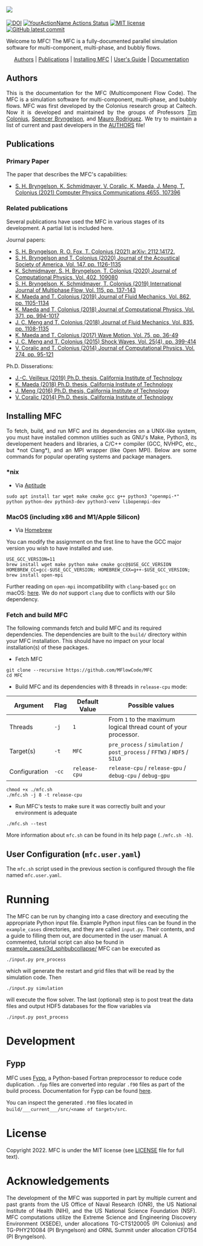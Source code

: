 # <image src="doc/MFC.png" />

[![DOI](https://zenodo.org/badge/doi/10.1016/j.cpc.2020.107396.svg)](http://dx.doi.org/10.1016/j.cpc.2020.107396)
[![YourActionName Actions Status](https://github.com/ComputationalFlowPhysics/MFC-develop/workflows/CI/badge.svg)](https://github.com/ComputationalFlowPhysics/MFC-develop/actions)
[![MIT license](https://img.shields.io/badge/License-MIT-blue.svg)](https://lbesson.mit-license.org/)
[![GitHub latest commit](https://badgen.net/github/last-commit/MFlowCode/MFC-develop)](https://github.com/MFlowCode/MFC-develop/commit/)
 
Welcome to MFC! 
The MFC is a fully-documented parallel simulation software for multi-component, multi-phase, and bubbly flows.

<p align="center">
 <a href="#authors">Authors</a> | 
 <a href="#publications">Publications</a> | 
 <a href="#installing-mfc">Installing MFC</a> | 
 <a href="https://github.com/MFlowCode/MFC/raw/master/doc/MFC_user_guide.pdf">User's Guide</a> | 
 <a href="https://mflowcode.github.io/">Documentation</a>
</p>

## Authors

<p align="justify">
This is the documentation for the MFC (Multicomponent Flow Code).
The MFC is a simulation software for multi-component, multi-phase, and bubbly flows. 
MFC was first developed by the Colonius research group at Caltech.
Now it is developed and maintained by the groups of Professors <a href="https://colonius.caltech.edu/">Tim Colonius</a>, <a href="https://comp-physics.group">Spencer Bryngelson</a>, and <a href="https://vivo.brown.edu/display/mrodri97">Mauro Rodriguez</a>.
 We try to maintain a list of current and past developers in the <a href="AUTHORS">AUTHORS</a> file!
 </p>
 
## Publications
 
### Primary Paper
 
  The paper that describes the MFC's capabilities:
* <a href="https://doi.org/10.1016/j.cpc.2020.107396">
        S. H. Bryngelson, K. Schmidmayer, V. Coralic, K. Maeda, J. Meng, T. Colonius (2021) Computer Physics Communications 4655, 107396
        </a>
  
### Related publications
 
  Several publications have used the MFC in various stages of its 
  development. A partial list is included here.
 
  Journal papers:
* <a href="https://arxiv.org/abs/2112.14172">
        S. H. Bryngelson, R. O. Fox, T. Colonius (2021) arXiv: 2112.14172.
        </a>
* <a href="https://asa.scitation.org/doi/full/10.1121/10.0000746">
        S. H. Bryngelson and T. Colonius (2020) Journal of the Acoustical Society of America, Vol. 147, pp. 1126-1135
        </a>
* <a href="https://www.sciencedirect.com/science/article/pii/S0021999119307855">
        K. Schmidmayer, S. H. Bryngelson, T. Colonius (2020) Journal of Computational Physics, Vol. 402, 109080
        </a>
* <a href="http://colonius.caltech.edu/pdfs/BryngelsonSchmidmayerColonius2019.pdf">
        S. H. Bryngelson, K. Schmidmayer, T. Colonius (2019) International Journal of Multiphase Flow, Vol. 115, pp. 137-143  
        </a>
* <a href="http://colonius.caltech.edu/pdfs/MaedaColonius2019.pdf">
        K. Maeda and T. Colonius (2019) Journal of Fluid Mechanics, Vol. 862, pp. 1105-1134 
        </a>
* <a href="http://colonius.caltech.edu/pdfs/MaedaColonius2018c.pdf">
        K. Maeda and T. Colonius (2018) Journal of Computational Physics, Vol. 371, pp. 994-1017 
        </a>
* <a href="http://colonius.caltech.edu/pdfs/MengColonius2018.pdf">
        J. C. Meng and T. Colonius (2018) Journal of Fluid Mechanics,  Vol. 835, pp. 1108-1135 
        </a>
* <a href="http://colonius.caltech.edu/pdfs/MaedaColonius2017.pdf">
        K. Maeda and T. Colonius (2017) Wave Motion, Vol. 75, pp. 36-49 
        </a>
* <a href="http://colonius.caltech.edu/pdfs/MengColonius2015.pdf">
        J. C. Meng and T. Colonius (2015) Shock Waves, Vol. 25(4), pp. 399-414 
        </a>
* <a href="http://colonius.caltech.edu/pdfs/CoralicColonius2014.pdf">
        V. Coralic and T. Colonius (2014) Journal of Computational Physics, Vol. 274, pp. 95-121 
        </a>
 
Ph.D. Disserations:
* <a href="https://thesis.library.caltech.edu/11395/">
        J.-C. Veilleux (2019) Ph.D. thesis, California Institute of Technology 
        </a>
* <a href="https://thesis.library.caltech.edu/11007/">
        K. Maeda (2018) Ph.D. thesis, California Institute of Technology 
        </a>
* <a href="https://thesis.library.caltech.edu/9764/">
        J. Meng (2016) Ph.D. thesis, California Institute of Technology
        </a>
* <a href="https://thesis.library.caltech.edu/8758/">
        V. Coralic (2014) Ph.D. thesis, California Institute of Technology
        </a>

## Installing MFC

<p align="justify">
To fetch, build, and run MFC and its dependencies on a UNIX-like system, you must have installed common utilities such as GNU's Make, Python3, its developement headers and libraries, a C/C++ compiler
(GCC, NVHPC, etc., but *not Clang*), and an MPI wrapper (like Open MPI). 
Below are some commands for popular operating systems and package managers.
<p>
 
### \*nix

* Via [Aptitude](https://wiki.debian.org/Aptitude)
```console
sudo apt install tar wget make cmake gcc g++ python3 "openmpi-*" python python-dev python3-dev python3-venv libopenmpi-dev
```

### MacOS (including x86 and M1/Apple Silicon)

* Via [Homebrew](https://brew.sh/)

You can modify the assignment on the first line to have the GCC major version you wish to have installed and use.

```console
USE_GCC_VERSION=11
brew install wget make python make cmake gcc@$USE_GCC_VERSION
HOMEBREW_CC=gcc-$USE_GCC_VERSION; HOMEBREW_CXX=g++-$USE_GCC_VERSION; brew install open-mpi
```

Further reading on `open-mpi` incompatibility with `clang`-based `gcc` on macOS: [here](https://stackoverflow.com/questions/27930481/how-to-build-openmpi-with-homebrew-and-gcc-4-9). We do *not* support `clang` due to conflicts with our Silo dependency.

### Fetch and build MFC

The following commands fetch and build MFC and its required dependencies. 
The dependencies are built to the `build/` directory within your MFC installation. 
This should have no impact on your local installation(s) of these packages.

+ Fetch MFC

```console
git clone --recursive https://github.com/MFlowCode/MFC
cd MFC
```

+ Build MFC and its dependencies with 8 threads in `release-cpu` mode:

| Argument     | Flag | Default Value | Possible values |
| ------------ | ---- | ------------- | --------------- |
| Threads      | `-j` | `1` | From `1` to the maximum logical thread count of your processor. |
| Target(s)    | `-t` | `MFC` | `pre_process` / `simulation` / `post_process` / `FFTW3` / `HDF5` / `SILO` |
| Configuration | `-cc` | `release-cpu` | `release-cpu` / `release-gpu` / `debug-cpu` / `debug-gpu` |

```console
chmod +x ./mfc.sh
./mfc.sh -j 8 -t release-cpu
```

+ Run MFC's tests to make sure it was correctly built and your environment is adequate

```console
./mfc.sh --test
```

More information about `mfc.sh` can be found in its help page (`./mfc.sh -h`).

## User Configuration (`mfc.user.yaml`)

The `mfc.sh` script used in the previous section is configured through the file named `mfc.user.yaml`.

# Running

The MFC can be run by changing into
a case directory and executing the appropriate Python input file.
Example Python input files can be found in the 
`example_cases` directories, and they are called `input.py`.
Their contents, and a guide to filling them out, are documented
in the user manual. A commented, tutorial script
can also be found in [example_cases/3d_sphbubcollapse/](example_cases/3D_sphbubcollapse/)
MFC can be executed as  

```console
./input.py pre_process
```

which will generate the restart and grid files that will be read 
by the simulation code. Then  

```console
./input.py simulation
```

will execute the flow solver. The last (optional) step
is to post treat the data files and output HDF5 databases
for the flow variables via  

```console
./input.py post_process
```

# Development

## Fypp

MFC uses [Fypp](https://github.com/aradi/fypp), a Python-based Fortran preprocessor to reduce code duplication. `.fpp` files are converted into regular `.f90` files as part of the build process. Documentation for Fypp can be found [here](https://fypp.readthedocs.io/en/stable/). 

You can inspect the generated `.f90` files located in `build/___current___/src/<name of target>/src`.

# License
 
Copyright 2022.
MFC is under the MIT license (see [LICENSE](LICENSE) file for full text).

# Acknowledgements
 
<p align="justify">
The development of the MFC  was supported in part by multiple current and past grants from the US Office of Naval Research (ONR), the US National Institute of Health (NIH), and the US National Science Foundation (NSF).
MFC computations utilize the Extreme Science and Engineering Discovery Environment (XSEDE), under allocations TG-CTS120005 (PI Colonius) and TG-PHY210084 (PI Bryngelson) and ORNL Summit under allocation CFD154 (PI Bryngelson).
 </p>
